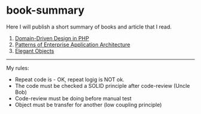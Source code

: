 # book-summary

Here I will publish a short summary of books and article that I read.

1) [Domain-Driven Design in PHP](https://github.com/dykyi-roman/book-summary/blob/master/ddd-in-php.md)
2) [Patterns of Enterprise Application Architecture](https://github.com/dykyi-roman/book-summary/blob/master/arhitektura_korporativnyh_programmnyh_prilozhenij_fauler_m.md)
3) [Elegant Objects](https://github.com/dykyi-roman/book-summary/blob/master/elegant-objects.md)

____
My rules:

* Repeat code is - OK, repeat logig is NOT ok.
* The code must be checked a SOLID principle after code-review (Uncle Bob)
* Code-review must be doing before manual test
* Object must be transfer for another (low coupling principle)


